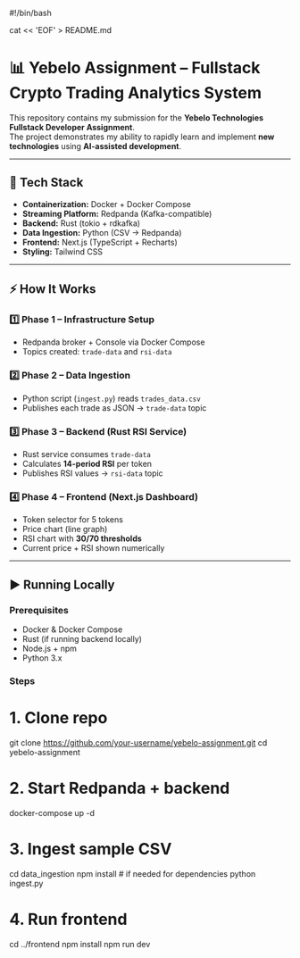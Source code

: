 #!/bin/bash

cat << 'EOF' > README.md
# 📊 Yebelo Assignment – Fullstack Crypto Trading Analytics System

This repository contains my submission for the **Yebelo Technologies Fullstack Developer Assignment**.  
The project demonstrates my ability to rapidly learn and implement **new technologies** using **AI-assisted development**.

---

## 🚀 Tech Stack

- **Containerization:** Docker + Docker Compose  
- **Streaming Platform:** Redpanda (Kafka-compatible)  
- **Backend:** Rust (tokio + rdkafka)  
- **Data Ingestion:** Python (CSV → Redpanda)  
- **Frontend:** Next.js (TypeScript + Recharts)  
- **Styling:** Tailwind CSS  


---

## ⚡ How It Works

### 1️⃣ Phase 1 – Infrastructure Setup  
- Redpanda broker + Console via Docker Compose  
- Topics created: `trade-data` and `rsi-data`

### 2️⃣ Phase 2 – Data Ingestion  
- Python script (`ingest.py`) reads `trades_data.csv`  
- Publishes each trade as JSON → `trade-data` topic  

### 3️⃣ Phase 3 – Backend (Rust RSI Service)  
- Rust service consumes `trade-data`  
- Calculates **14-period RSI** per token  
- Publishes RSI values → `rsi-data` topic  

### 4️⃣ Phase 4 – Frontend (Next.js Dashboard)  
- Token selector for 5 tokens  
- Price chart (line graph)  
- RSI chart with **30/70 thresholds**  
- Current price + RSI shown numerically  

---

## ▶️ Running Locally

### Prerequisites
- Docker & Docker Compose
- Rust (if running backend locally)
- Node.js + npm
- Python 3.x

### Steps

# 1. Clone repo
git clone https://github.com/your-username/yebelo-assignment.git
cd yebelo-assignment

# 2. Start Redpanda + backend
docker-compose up -d

# 3. Ingest sample CSV
cd data_ingestion
npm install   # if needed for dependencies
python ingest.py

# 4. Run frontend
cd ../frontend
npm install
npm run dev
